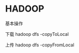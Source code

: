 HADOOP
======

基本操作

下载
hadoop dfs -copyToLocal <HDFS Path> <DestFile>

上传
hadoop dfs -copyFromLocal <SourceFile> <HDFS Path>
